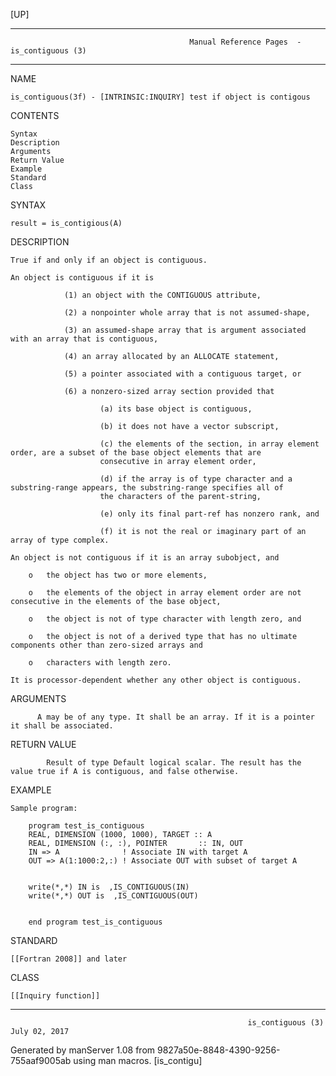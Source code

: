 [UP]

-----------------------------------------------------------------------------------------------------------------------------------
                                            Manual Reference Pages  - is_contiguous (3)
-----------------------------------------------------------------------------------------------------------------------------------
                                                                 
NAME

    is_contiguous(3f) - [INTRINSIC:INQUIRY] test if object is contigous

CONTENTS

    Syntax
    Description
    Arguments
    Return Value
    Example
    Standard
    Class

SYNTAX

    result = is_contigious(A)

DESCRIPTION

    True if and only if an object is contiguous.

    An object is contiguous if it is

                (1) an object with the CONTIGUOUS attribute,

                (2) a nonpointer whole array that is not assumed-shape,

                (3) an assumed-shape array that is argument associated with an array that is contiguous,

                (4) an array allocated by an ALLOCATE statement,

                (5) a pointer associated with a contiguous target, or

                (6) a nonzero-sized array section provided that

                        (a) its base object is contiguous,

                        (b) it does not have a vector subscript,

                        (c) the elements of the section, in array element order, are a subset of the base object elements that are
                        consecutive in array element order,

                        (d) if the array is of type character and a substring-range appears, the substring-range specifies all of
                        the characters of the parent-string,

                        (e) only its final part-ref has nonzero rank, and

                        (f) it is not the real or imaginary part of an array of type complex.

    An object is not contiguous if it is an array subobject, and

        o   the object has two or more elements,

        o   the elements of the object in array element order are not consecutive in the elements of the base object,

        o   the object is not of type character with length zero, and

        o   the object is not of a derived type that has no ultimate components other than zero-sized arrays and

        o   characters with length zero.

    It is processor-dependent whether any other object is contiguous.

ARGUMENTS

          A may be of any type. It shall be an array. If it is a pointer it shall be associated.

RETURN VALUE

            Result of type Default logical scalar. The result has the value true if A is contiguous, and false otherwise.

EXAMPLE

    Sample program:

        program test_is_contiguous
        REAL, DIMENSION (1000, 1000), TARGET :: A
        REAL, DIMENSION (:, :), POINTER       :: IN, OUT
        IN => A              ! Associate IN with target A
        OUT => A(1:1000:2,:) ! Associate OUT with subset of target A


        write(*,*) IN is  ,IS_CONTIGUOUS(IN)
        write(*,*) OUT is  ,IS_CONTIGUOUS(OUT)


        end program test_is_contiguous



STANDARD

    [[Fortran 2008]] and later

CLASS

    [[Inquiry function]]

-----------------------------------------------------------------------------------------------------------------------------------

                                                         is_contiguous (3)                                            July 02, 2017

Generated by manServer 1.08 from 9827a50e-8848-4390-9256-755aaf9005ab using man macros.
                                                           [is_contigu]
